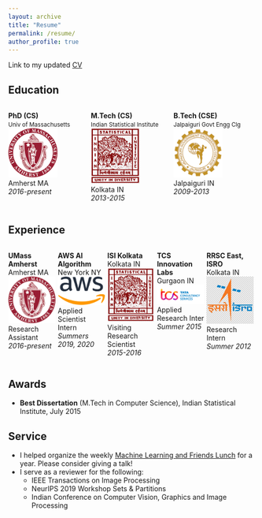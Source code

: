 ```yaml
---
layout: archive
title: "Resume"
permalink: /resume/
author_profile: true
---
```


Link to my updated [CV](docs/Archan_Ray_Resume.pdf)

## Education

<div style="display:flex">
     <div style="flex:1;padding-right:5px;">
        <p class="text-center">
            <strong>PhD (CS)</strong><br>
            <small>Univ of Massachusetts</small><br>
            <a href="https://cs.umass.edu/"><img src="images/umass.png" width="100"/></a><br>
            Amherst MA<br>
            <em>2016-present</em>   
        </p>
     </div>
     <div style="flex:1;padding-right:5px;">
        <p class="text-center">
            <strong>M.Tech (CS)</strong><br>
            <small>Indian Statistical Institute</small><br>
            <a href="https://www.isical.ac.in/"><img src="images/isikol.png" width="100"/></a><br>
            Kolkata IN<br>
            <em>2013-2015</em>   
        </p>
     </div>
     <div style="flex:1;padding-right:5px;">
        <p class="text-center">
            <strong>B.Tech (CSE)</strong><br>
            <small>Jalpaiguri Govt Engg Clg</small><br>
            <a href="https://www.jgec.ac.in/"><img src="images/jgec.png" width="100"/></a><br>
            Jalpaiguri IN<br>
            <em>2009-2013</em>   
        </p>
     </div>
</div>

## Experience

<div style="display:flex">
     <div style="flex:1;padding-right:5px;">
        <p class="text-center">
            <strong>UMass Amherst</strong><br>
            Amherst MA<br>
            <a href="https://cs.umass.edu/"><img src="images/umass.png" width="100"/></a><br>
            Research Assistant<br>
            <em>2016-present</em>   
        </p>
     </div>
     <div style="flex:1;padding-right:5px;">
        <p class="text-center">
            <strong>AWS AI Algorithm</strong><br>
            New York NY<br>
            <a href="https://docs.aws.amazon.com/sagemaker/latest/dg/whatis.html"><img src="images/aws.png" width="100" style=”padding: 8px 0px 8px 0px;”/></a><br>
            Applied Scientist Intern<br>
            <em>Summers 2019, 2020</em>   
        </p>
     </div>
     <div style="flex:1;padding-right:5px;">
        <p class="text-center">
            <strong>ISI Kolkata</strong><br>
            Kolkata IN<br>
            <a href="https://www.isical.ac.in/"><img src="images/isikol.png" width="100"/></a><br>
            Visiting Research Scientist<br>
            <em>2015-2016</em>   
        </p>
     </div>
     <div style="flex:1;padding-right:5px;">
        <p class="text-center">
            <strong>TCS Innovation Labs</strong><br>
            Gurgaon IN<br>
            <a href="https://www.tcs.com/research-and-innovation"><img src="images/tcs.png" width="100"/></a><br>
            Applied Research Inter<br>
            <em>Summer 2015</em>   
        </p>
     </div>
     <div style="flex:1;padding-right:5px;">
        <p class="text-center">
            <strong>RRSC East, ISRO</strong><br>
            Kolkata IN<br>
            <a href="https://www.nrsc.gov.in/"><img src="images/isro.png" width="100"/></a><br>
            Research Intern<br>
            <em>Summer 2012</em>   
        </p>
     </div>
</div>

## Awards

* **Best Dissertation** (M.Tech in Computer Science), Indian Statistical Institute, July 2015

## Service

* I helped organize the weekly [Machine Learning and Friends Lunch](http://ds.cs.umass.edu/mlfl) for a year. Please consider giving a talk!
* I serve as a reviewer for the following:
  * IEEE Transactions on Image Processing
  * NeurIPS 2019 Workshop Sets & Partitions
  * Indian Conference on Computer Vision, Graphics and Image Processing
